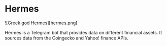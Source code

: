 # Hermes

![Greek god Hermes][hermes.png]

Hermes is a Telegram bot that provides data on different financial assets.
It sources data from the Coingecko and Yahoo! finance APIs.
